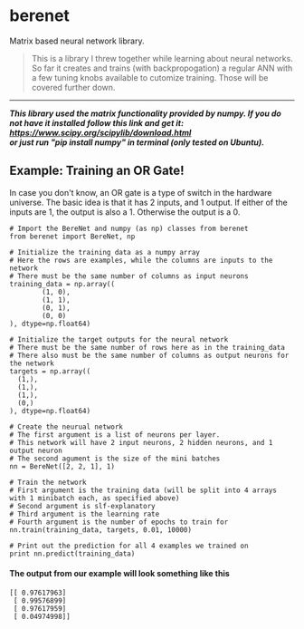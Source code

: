 # berenet
Matrix based neural network library.

> This is a library I threw together while learning about neural networks. So far it creates and trains (with backpropogation)
a regular ANN with a few tuning knobs available to cutomize training. Those will be covered further down.

<hr>

_**This library used the matrix functionality provided by numpy. If you do not have it installed follow this link and get it:
https://www.scipy.org/scipylib/download.html  
or just run "pip install numpy" in terminal (only tested on Ubuntu).**_

## Example: Training an OR Gate!

In case you don't know, an OR gate is a type of switch in the hardware universe. The basic idea is that it has 2 inputs, and 1 output. If either of the inputs are 1, the output is also a 1. Otherwise the output is a 0.

```
# Import the BereNet and numpy (as np) classes from berenet
from berenet import BereNet, np

# Initialize the training data as a numpy array
# Here the rows are examples, while the columns are inputs to the network
# There must be the same number of columns as input neurons
training_data = np.array((
		(1, 0),
		(1, 1),
		(0, 1),
		(0, 0)
), dtype=np.float64)

# Initialize the target outputs for the neural network
# There must be the same number of rows here as in the training_data
# There also must be the same number of columns as output neurons for the network
targets = np.array((
  (1,),
  (1,),
  (1,),
  (0,)
), dtype=np.float64)

# Create the neurual network
# The first argument is a list of neurons per layer.
# This network will have 2 input neurons, 2 hidden neurons, and 1 output neuron
# The second agument is the size of the mini batches
nn = BereNet([2, 2, 1], 1)

# Train the network
# First argument is the training data (will be split into 4 arrays with 1 minibatch each, as specified above)
# Second argument is slf-explanatory
# Third argument is the learning rate
# Fourth argument is the number of epochs to train for
nn.train(training_data, targets, 0.01, 10000)

# Print out the prediction for all 4 examples we trained on
print nn.predict(training_data)
```
#### The output from our example will look something like this
```
[[ 0.97617963]
 [ 0.99576899]
 [ 0.97617959]
 [ 0.04974998]]
```
